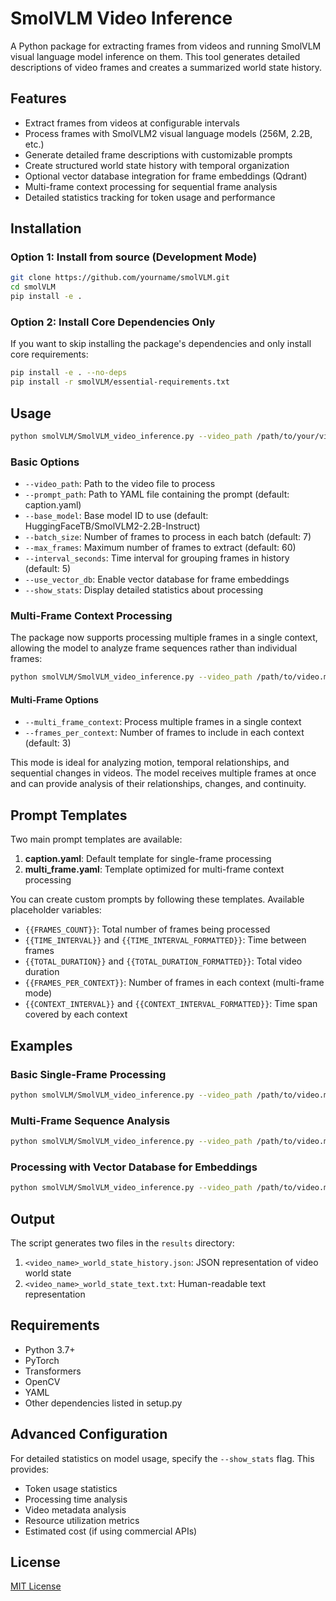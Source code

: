 # SmolVLM Video Inference

A Python package for extracting frames from videos and running SmolVLM visual language model inference on them. This tool generates detailed descriptions of video frames and creates a summarized world state history.

## Features

- Extract frames from videos at configurable intervals
- Process frames with SmolVLM2 visual language models (256M, 2.2B, etc.)
- Generate detailed frame descriptions with customizable prompts
- Create structured world state history with temporal organization
- Optional vector database integration for frame embeddings (Qdrant)
- Multi-frame context processing for sequential frame analysis
- Detailed statistics tracking for token usage and performance

## Installation

### Option 1: Install from source (Development Mode)

```bash
git clone https://github.com/yourname/smolVLM.git
cd smolVLM
pip install -e .
```

### Option 2: Install Core Dependencies Only

If you want to skip installing the package's dependencies and only install core requirements:

```bash
pip install -e . --no-deps
pip install -r smolVLM/essential-requirements.txt
```

## Usage

```bash
python smolVLM/SmolVLM_video_inference.py --video_path /path/to/your/video.mp4
```

### Basic Options

- `--video_path`: Path to the video file to process
- `--prompt_path`: Path to YAML file containing the prompt (default: caption.yaml)
- `--base_model`: Base model ID to use (default: HuggingFaceTB/SmolVLM2-2.2B-Instruct)
- `--batch_size`: Number of frames to process in each batch (default: 7)
- `--max_frames`: Maximum number of frames to extract (default: 60)
- `--interval_seconds`: Time interval for grouping frames in history (default: 5)
- `--use_vector_db`: Enable vector database for frame embeddings
- `--show_stats`: Display detailed statistics about processing

### Multi-Frame Context Processing

The package now supports processing multiple frames in a single context, allowing the model to analyze frame sequences rather than individual frames:

```bash
python smolVLM/SmolVLM_video_inference.py --video_path /path/to/video.mp4 --multi_frame_context --frames_per_context 3
```

#### Multi-Frame Options

- `--multi_frame_context`: Process multiple frames in a single context
- `--frames_per_context`: Number of frames to include in each context (default: 3)

This mode is ideal for analyzing motion, temporal relationships, and sequential changes in videos. The model receives multiple frames at once and can provide analysis of their relationships, changes, and continuity.

## Prompt Templates

Two main prompt templates are available:

1. **caption.yaml**: Default template for single-frame processing
2. **multi_frame.yaml**: Template optimized for multi-frame context processing

You can create custom prompts by following these templates. Available placeholder variables:

- `{{FRAMES_COUNT}}`: Total number of frames being processed
- `{{TIME_INTERVAL}}` and `{{TIME_INTERVAL_FORMATTED}}`: Time between frames
- `{{TOTAL_DURATION}}` and `{{TOTAL_DURATION_FORMATTED}}`: Total video duration
- `{{FRAMES_PER_CONTEXT}}`: Number of frames in each context (multi-frame mode)
- `{{CONTEXT_INTERVAL}}` and `{{CONTEXT_INTERVAL_FORMATTED}}`: Time span covered by each context

## Examples

### Basic Single-Frame Processing

```bash
python smolVLM/SmolVLM_video_inference.py --video_path /path/to/video.mp4 --max_frames 60 --show_stats
```

### Multi-Frame Sequence Analysis

```bash
python smolVLM/SmolVLM_video_inference.py --video_path /path/to/video.mp4 --multi_frame_context --frames_per_context 3 --show_stats
```

### Processing with Vector Database for Embeddings

```bash
python smolVLM/SmolVLM_video_inference.py --video_path /path/to/video.mp4 --use_vector_db
```

## Output

The script generates two files in the `results` directory:

1. `<video_name>_world_state_history.json`: JSON representation of video world state
2. `<video_name>_world_state_text.txt`: Human-readable text representation

## Requirements

- Python 3.7+
- PyTorch
- Transformers
- OpenCV
- YAML
- Other dependencies listed in setup.py

## Advanced Configuration

For detailed statistics on model usage, specify the `--show_stats` flag. This provides:

- Token usage statistics
- Processing time analysis
- Video metadata analysis
- Resource utilization metrics
- Estimated cost (if using commercial APIs)

## License

[MIT License](LICENSE)